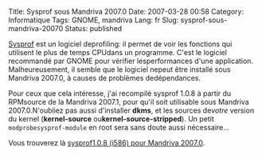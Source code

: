 Title: Sysprof sous Mandriva 2007.0
Date: 2007-03-28 00:58
Category: Informatique
Tags: GNOME, mandriva
Lang: fr
Slug: sysprof-sous-mandriva-20070
Status: published

[Sysprof](http://live.gnome.org/Sysprof) est un logiciel deprofiling: il permet de voir les fonctions qui utilisent le plus de temps CPUdans un programme. C'est le logiciel recommandé par GNOME pour vérifier lesperformances d'une application. Malheureusement, il semble que le logiciel nepeut être installé sous Mandriva 2007.0, à causes de problèmes dedépendances.

Pour ceux que cela intéresse, j'ai recompilé sysprof 1.0.8 à partir du RPMsource de la Mandriva 2007.1, pour qu'il soit utilisable sous Mandriva 2007.0.N'oubliez pas aussi d'installer **dkms**, et les sources de*votre* version du kernel (**kernel-source** ou**kernel-source-stripped**). Un petit `modprobesysprof-module` en root sera sans doute aussi nécessaire...

Vous trouverez là [sysprof1.0.8 (i586) pour Mandriva 2007.0](http://liberforce.is.dreaming.org/tmp/sysprof-1.0.8-2mdv2007.0.i586.rpm).
